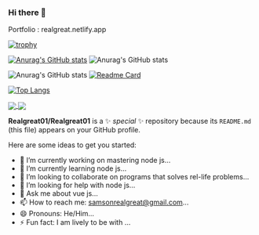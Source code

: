 ### Hi there 👋

Portfolio : realgreat.netlify.app

[![trophy](https://github-profile-trophy.vercel.app/?username=Realgreat01)](https://github.com/ryo-ma/github-profile-trophy)

[![Anurag's GitHub stats](https://github-readme-stats.vercel.app/api?username=Realgreat01)](https://github.com/anuraghazra/github-readme-stats)
![Anurag's GitHub stats](https://github-readme-stats.vercel.app/api?username=Realgreat01&count_private=true)

![Anurag's GitHub stats](https://github-readme-stats.vercel.app/api?username=Realgreat01&show_icons=true)
[![Readme Card](https://github-readme-stats.vercel.app/api/pin/?username=Realgreat01&repo=github-readme-stats)](https://github.com/anuraghazra/github-readme-stats)

[![Top Langs](https://github-readme-stats.vercel.app/api/top-langs/?username=Realgreat01)](https://github.com/anuraghazra/github-readme-stats)

<a href="https://github.com/anuraghazra/github-readme-stats">
  <img align="center" src="https://github-readme-stats.vercel.app/api/pin/?username=Realgreat01&repo=github-readme-stats" />
</a>
<a href="https://github.com/anuraghazra/convoychat">
  <img align="center" src="https://github-readme-stats.vercel.app/api/pin/?username=Realgreat01&repo=convoychat" />
</a>

**Realgreat01/Realgreat01** is a ✨ _special_ ✨ repository because its `README.md` (this file) appears on your GitHub profile.

Here are some ideas to get you started:

- 🔭 I’m currently working on mastering node js...
- 🌱 I’m currently learning node js...
- 👯 I’m looking to collaborate on programs that solves rel-life problems...
- 🤔 I’m looking for help with node js...
- 💬 Ask me about vue js...
- 📫 How to reach me: samsonrealgreat@gmail.com...
- 😄 Pronouns: He/Him...
- ⚡ Fun fact: I am lively to be with ...
